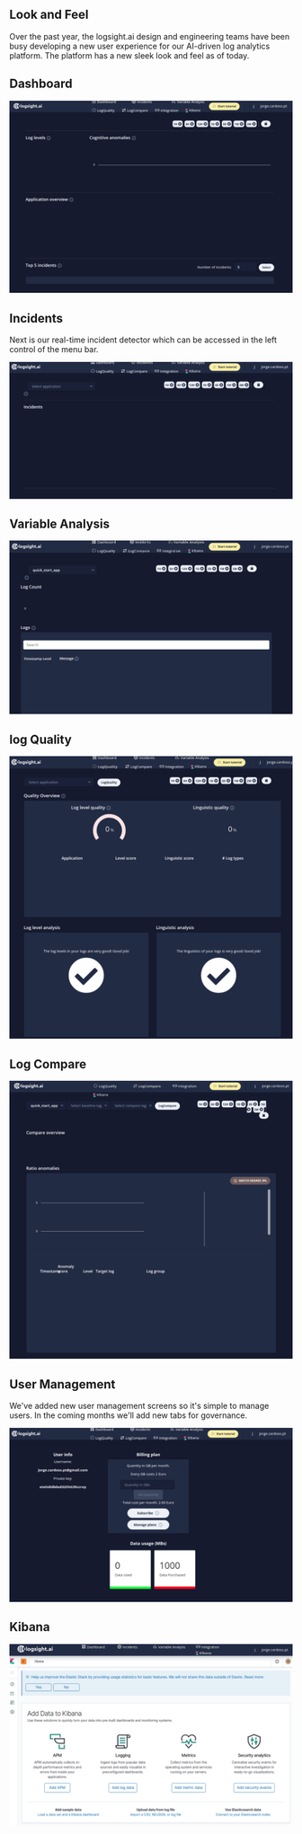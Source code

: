 ## Look and Feel

Over the past year, the logsight.ai design and engineering teams have
been busy developing a new user experience for our AI-driven log
analytics platform. The platform has a new sleek look and feel as of
today.


## Dashboard

![Alternative text](images/dashboard.png)


## Incidents

Next is our real-time incident detector which can be accessed in the
left control of the menu bar.

![Alternative text](images/incidents.png)


## Variable Analysis

![Alternative text](images/variable_analysis.png)


## log Quality

![Alternative text](images/log_quality.png)


## Log Compare

![Alternative text](images/log_compare.png)


## User Management

We've added new user management screens so it's simple to manage users.
In the coming months we\'ll add new tabs for governance.

![Alternative text](images/user_management.png)


## Kibana

![Alternative text](images/kibana.png)
